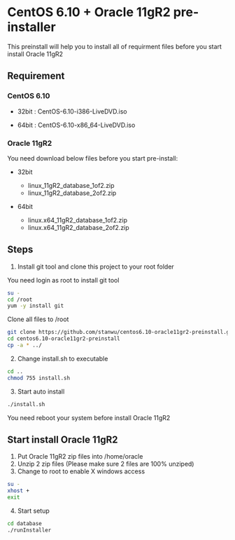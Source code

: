 # CentOS 6.10 + Oracle 11gR2 pre-installer

This preinstall will help you to install all of requirment files before you start install Oracle 11gR2

## Requirement

### CentOS 6.10

- 32bit : CentOS-6.10-i386-LiveDVD.iso

- 64bit : CentOS-6.10-x86_64-LiveDVD.iso

### Oracle 11gR2 

You need download below files before you start pre-install:

- 32bit 

    * linux_11gR2_database_1of2.zip
    * linux_11gR2_database_2of2.zip

- 64bit

    * linux.x64_11gR2_database_1of2.zip
    * linux.x64_11gR2_database_2of2.zip

## Steps

1. Install git tool and clone this project to your root folder 

You need login as root to install git tool

```bash
su -
cd /root
yum -y install git
```

Clone all files to /root

```bash
git clone https://github.com/stanwu/centos6.10-oracle11gr2-preinstall.git
cd centos6.10-oracle11gr2-preinstall
cp -a * ../
```

2. Change install.sh to executable

```bash
cd ..
chmod 755 install.sh
```

3. Start auto install

```bash
./install.sh
```

You need reboot your system before install Oracle 11gR2

## Start install Oracle 11gR2

1. Put Oracle 11gR2 zip files into /home/oracle
2. Unzip 2 zip files (Please make sure 2 files are 100% unziped)
3. Change to root to enable X windows access

```bash
su -
xhost +
exit
```

4. Start setup

```bash
cd database
./runInstaller
```

